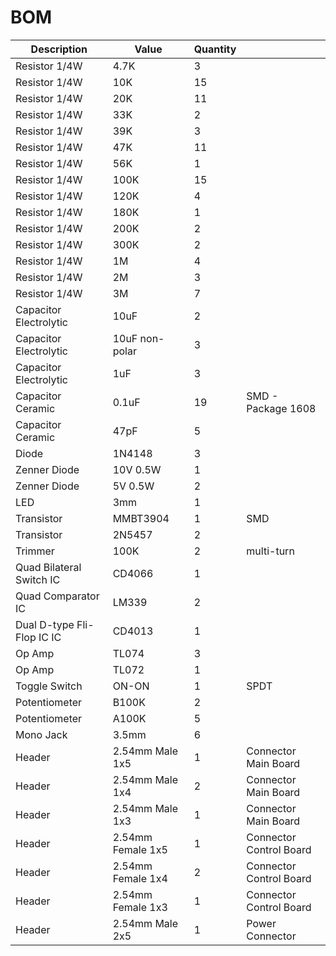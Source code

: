# BOM

| Description | Value | Quantity | |
| --- | --- | --- | --- |
| Resistor 1/4W | 4.7K | 3 | |
| Resistor 1/4W | 10K | 15 | |
| Resistor 1/4W | 20K | 11 | |
| Resistor 1/4W | 33K | 2 | |
| Resistor 1/4W | 39K | 3 | |
| Resistor 1/4W | 47K | 11 | |
| Resistor 1/4W | 56K | 1 | |
| Resistor 1/4W | 100K | 15 | |
| Resistor 1/4W | 120K | 4 | |
| Resistor 1/4W | 180K | 1 | |
| Resistor 1/4W | 200K | 2 | |
| Resistor 1/4W | 300K | 2 | |
| Resistor 1/4W | 1M | 4 | |
| Resistor 1/4W | 2M | 3 | |
| Resistor 1/4W | 3M | 7 | |
| Capacitor Electrolytic | 10uF | 2 | |
| Capacitor Electrolytic | 10uF non-polar | 3 | |
| Capacitor Electrolytic | 1uF | 3 | |
| Capacitor Ceramic | 0.1uF | 19 | SMD - Package 1608 |
| Capacitor Ceramic | 47pF | 5 | |
| Diode | 1N4148 | 3 | |
| Zenner Diode | 10V 0.5W | 1 | |
| Zenner Diode | 5V 0.5W | 2 | |
| LED | 3mm | 1 | |
| Transistor | MMBT3904 | 1 | SMD |
| Transistor | 2N5457 | 2 | |
| Trimmer | 100K | 2 | multi-turn |
| Quad Bilateral Switch IC | CD4066 | 1 | |
| Quad Comparator IC | LM339 | 2 | |
| Dual D-type Fli-Flop IC IC | CD4013 | 1 | |
| Op Amp | TL074 | 3 | |
| Op Amp | TL072 | 1 | |
| Toggle Switch | ON-ON | 1 | SPDT |
| Potentiometer | B100K | 2 | |
| Potentiometer | A100K | 5 | |
| Mono Jack | 3.5mm | 6 | |
| Header | 2.54mm Male 1x5 | 1 | Connector Main Board |
| Header | 2.54mm Male 1x4 | 2 | Connector Main Board |
| Header | 2.54mm Male 1x3 | 1 | Connector Main Board |
| Header | 2.54mm Female 1x5 | 1 | Connector Control Board |
| Header | 2.54mm Female 1x4 | 2 | Connector Control Board |
| Header | 2.54mm Female 1x3 | 1 | Connector Control Board |
| Header | 2.54mm Male 2x5 | 1 | Power Connector |
